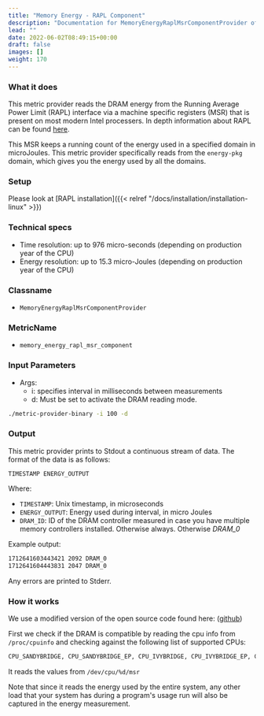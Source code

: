 ```yaml
---
title: "Memory Energy - RAPL Component"
description: "Documentation for MemoryEnergyRaplMsrComponentProvider of the Green Metrics Tool"
lead: ""
date: 2022-06-02T08:49:15+00:00
draft: false
images: []
weight: 170
---
```

### What it does

This metric provider reads the DRAM energy from the Running Average Power Limit (RAPL) interface via a machine specific registers (MSR) that is present on most modern Intel processers. In depth information about RAPL can be found [here](https://www.intel.com/content/www/us/en/developer/articles/technical/intel-sdm.html).

This MSR keeps a running count of the energy used in a specified domain in microJoules. This metric provider specifically reads from the `energy-pkg` domain, which gives you the energy used by all the domains.


### Setup
Please look at [RAPL installation]({{< relref "/docs/installation/installation-linux" >}})

### Technical specs

- Time resolution: up to 976 micro-seconds (depending on production year of the CPU)
- Energy resolution: up to 15.3 micro-Joules (depending on production year of the CPU)

### Classname

- `MemoryEnergyRaplMsrComponentProvider`

### MetricName

- `memory_energy_rapl_msr_component`

### Input Parameters

- Args:
    - i: specifies interval in milliseconds between measurements
    - d: Must be set to activate the DRAM reading mode.

```bash
./metric-provider-binary -i 100 -d
```

### Output

This metric provider prints to Stdout a continuous stream of data. The format of the data is as follows:

`TIMESTAMP ENERGY_OUTPUT`

Where:
- `TIMESTAMP`: Unix timestamp, in microseconds
- `ENERGY_OUTPUT`: Energy used during interval, in micro Joules
- `DRAM_ID`: ID of the DRAM controller measured in case you have multiple memory controllers installed. Otherwise always. Otherwise *DRAM_0*

Example output:

```txt
1712641603443421 2092 DRAM_0
1712641604443831 2047 DRAM_0
```

Any errors are printed to Stderr.

### How it works

We use a modified version of the open source code found here: ([github](https://github.com/deater/uarch-configure/blob/master/rapl-read/rapl-read.c))

First we check if the DRAM is compatible by reading the cpu info from `/proc/cpuinfo` and checking against the following list of supported CPUs:

```txt
CPU_SANDYBRIDGE, CPU_SANDYBRIDGE_EP, CPU_IVYBRIDGE, CPU_IVYBRIDGE_EP, CPU_HASWELL, CPU_HASWELL_ULT, CPU_HASWELL_GT3E, CPU_HASWELL_EP, CPU_BROADWELL, CPU_BROADWELL_GT3E, CPU_BROADWELL_EP, CPU_BROADWELL_DE, CPU_SKYLAKE, CPU_SKYLAKE_HS, CPU_SKYLAKE_X, CPU_KNIGHTS_LANDING, CPU_KNIGHTS_MILL, CPU_KABYLAKE_MOBILE, CPU_KABYLAKE, CPU_ATOM_SILVERMONT, CPU_ATOM_AIRMONT, CPU_ATOM_MERRIFIELD, CPU_ATOM_MOOREFIELD, CPU_ATOM_GOLDMONT, CPU_ATOM_GEMINI_LAKE, CPU_TIGER_LAKE
```
It reads the values from `/dev/cpu/%d/msr`

Note that since it reads the energy used by the entire system, any other load that your system has during a program's usage run will also be captured in the energy measurement.
